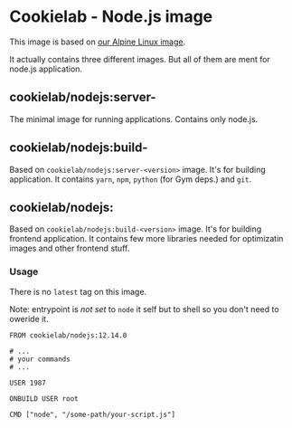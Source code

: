 # Cookielab - Node.js image

This image is based on [our Alpine Linux image](https://cloud.docker.com/u/cookielab/repository/docker/cookielab/alpine).

It actually contains three different images. But all of them are ment for node.js application.

## cookielab/nodejs:server-<version>

The minimal image for running applications. Contains only node.js.

## cookielab/nodejs:build-<version>

Based on `cookielab/nodejs:server-<version>` image. It's for building application. It contains `yarn`, `npm`, `python` (for Gym deps.) and `git`.

## cookielab/nodejs:<version>

Based on `cookielab/nodejs:build-<version>` image. It's for building frontend application. It contains few more libraries needed for optimizatin images and other frontend stuff.

### Usage

There is no `latest` tag on this image.

Note: entrypoint is *not set* to `node` it self but to shell so you don't need to oweride it.

```
FROM cookielab/nodejs:12.14.0

# ...
# your commands
# ...

USER 1987

ONBUILD USER root

CMD ["node", "/some-path/your-script.js"]
```
